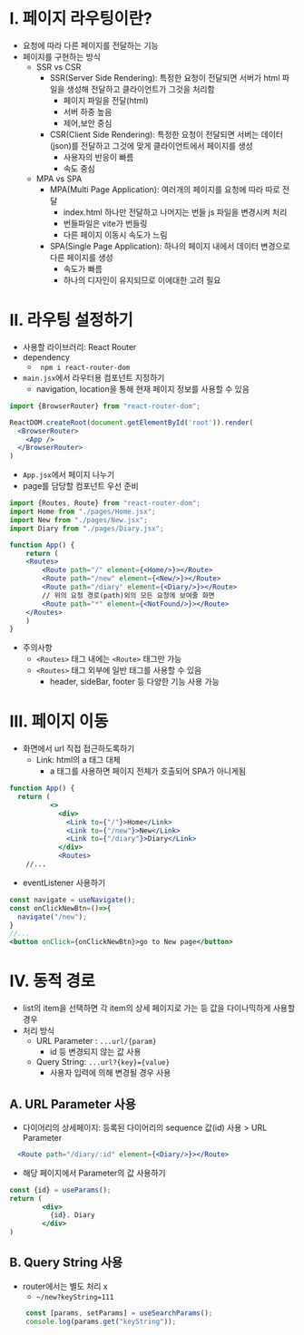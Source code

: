 

# I. 페이지 라우팅이란? 
- 요청에 따라 다른 페이지를 전달하는 기능
- 페이지를 구현하는 방식
  - SSR vs CSR
    - SSR(Server Side Rendering): 특정한 요청이 전달되면 서버가 html 파일을 생성해 전달하고 클라이언트가 그것을 처리함
      - 페이지 파일을 전달(html)
      - 서버 하중 높음
      - 제어,보안 중심
    - CSR(Client Side Rendering): 특정한 요청이 전달되면 서버는 데이터(json)를 전달하고 그것에 맞게 클라이언트에서 페이지를 생성
      - 사용자의 반응이 빠름
      - 속도 중심
  - MPA vs SPA
    - MPA(Multi Page Application): 여러개의 페이지를 요청에 따라 따로 전달 
      - index.html 하나만 전달하고 나머지는 번들 js 파일을 변경시켜 처리
      - 번들파일은 vite가 번들링
      - 다른 페이지 이동시 속도가 느림
    - SPA(Single Page Application): 하나의 페이지 내에서 데이터 변경으로 다른 페이지를 생성
      - 속도가 빠름
      - 하나의 디자인이 유지되므로 이에대한 고려 필요
# II. 라우팅 설정하기
- 사용할 라이브러리: React Router
- dependency
  - ` npm i react-router-dom`
- `main.jsx`에서 라우터용 컴포넌트 지정하기
  - navigation, location을 통해 현재 페이지 정보를 사용할 수 있음
```jsx
import {BrowserRouter} from "react-router-dom";

ReactDOM.createRoot(document.getElementById('root')).render(
  <BrowserRouter>
    <App />
  </BrowserRouter>
)
```
- `App.jsx`에서 페이지 나누기
- page를 담당할 컴포넌트 우선 준비
```jsx
import {Routes, Route} from "react-router-dom";
import Home from "./pages/Home.jsx";
import New from "./pages/New.jsx";
import Diary from "./pages/Diary.jsx";

function App() {
    return (
    <Routes>
        <Route path="/" element={<Home/>}></Route>
        <Route path="/new" element={<New/>}></Route>
        <Route path="/diary" element={<Diary/>}></Route>
        // 위의 요청 경로(path)외의 모든 요청에 보여줄 화면
        <Route path="*" element={<NotFound/>}></Route>
    </Routes>
    )
}
```
- 주의사항
  - `<Routes>` 태그 내에는 `<Route>` 태그만 가능
  - `<Routes>` 태그 외부에 일반 태그를 사용할 수 있음
    - header, sideBar, footer 등 다양한 기능 사용 가능
# III. 페이지 이동
- 화면에서 url 직접 접근하도록하기
  - Link: html의 a 태그 대체
    - a 태그를 사용하면 페이지 전체가 호출되어 SPA가 아니게됨
```jsx
function App() {
  return (
          <>
            <div>
              <Link to={"/"}>Home</Link>
              <Link to={"/new"}>New</Link>
              <Link to={"/diary"}>Diary</Link>
            </div>
            <Routes>
    //...
```
  - eventListener 사용하기
```jsx
const navigate = useNavigate();
const onClickNewBtn=()=>{
  navigate("/new");
}
//...
<button onClick={onClickNewBtn}>go to New page</button>
```
# IV. 동적 경로
- list의 item을 선택하면 각 item의 상세 페이지로 가는 등 값을 다이나믹하게 사용할 경우
- 처리 방식
  - URL Parameter : `...url/{param}`
    - id 등 변경되지 않는 값 사용
  - Query String: `...url?{key}={value}`
    - 사용자 입력에 의해 변경될 경우 사용
## A. URL Parameter 사용
- 다이어리의 상세페이지: 등록된 다이어리의 sequence 값(id) 사용 > URL Parameter
```jsx
  <Route path="/diary/:id" element={<Diary/>}></Route>
```
  - 해당 페이지에서 Parameter의 값 사용하기
```jsx
const {id} = useParams();
return (
        <div>
          {id}. Diary
        </div>
)
```
## B. Query String 사용
- router에서는 별도 처리 x
  - `~/new?keyString=111`
```jsx
    const [params, setParams] = useSearchParams();
    console.log(params.get("keyString"));
```
